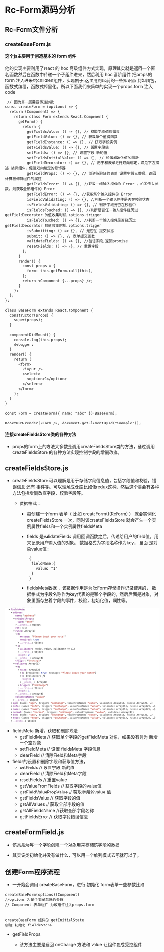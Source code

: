 #  Rc-Form源码分析

## Rc-Form文件分析

### createBaseForm.js

#### 这个js主要用于创造基本的 form 组件

他的实现主要利用了react 的 hoc 高级组件方式实现，原理其实就是返回一个匿名函数然后在函数中传递一个子组件进来，然后利用 hoc 高阶组件  把props的form 注入进来给children组件，实现例子,这里用到以前的一些知识点 比如闭包，函数式编程，函数式柯里化。所以下面我们来简单的实现一个props.form 注入 code

```
 // 因为第一层需要传递参数
const createForm = (options) => {
  return (Component) => {
    return class Form extends React.Component {
      getForm() {
        return {
          getFieldsValue: () => {}, // 获取字段值得函数
          getFieldValue: () => {}, // 获取单个值得函数
          getFieldInstance: () => {}, // 获取字段实例
          setFieldsValue: () => {}, // 设置字段值
          setFields: () => {}, // 设置字段 新的值
          setFieldsInitialValue: () => {}, // 设置初始化值的函数
          getFieldDecorator: () => {}, // 用于和表单进行双向绑定，详见下方描述 装饰组件，促进双向绑定的修饰器
          getFieldProps: () => {}, // 创建待验证的表单 设置字段元数据，返回 计算被修饰组件的属性
          getFieldsError: () => {}, //获取一组输入控件的 Error ，如不传入参数，则获取全部组件的 Error
          getFieldError: () => {}, //获取某个输入控件的 Error
          isFieldValidating: () => {}, //判断一个输入控件是否在校验状态
          isFieldsValidating: () => {}, // 判断字段是否在校验中
          isFieldsTouched: () => {}, //判断是否任一输入控件经历过 getFieldDecorator 的值收集时机 options.trigger
          isFieldTouched: () => {}, //判断一个输入控件是否经历过 getFieldDecorator 的值收集时机 options.trigger
          isSubmitting: () => {}, // 是否在 提交状态
          submit: () => {}, // 表单提交函数
          validateFields: () => {}, //验证字段,返回promise
          resetFields: () => {}, // 重置字段
        };
      }
      render() {
        const props = {
          form: this.getForm.call(this),
        };
        return <Component {...props} />;
      }
    };
  };
};

class BaseForm extends React.Component {
  constructor(props) {
    super(props);
  }

  componentDidMount() {
    console.log(this.props);
    debugger;
  }
  render() {
    return (
      <form>
        <input />
        <select>
          <option>1</option>
        </select>
      </form>
    );
  }
}

const Form = createForm({ name: "abc" })(BaseForm);

ReactDOM.render(<Form />, document.getElementById("example"));
```

#### 连接createFieldsStore类的各种方法

* props的form上的方法大多数是调用createFieldsStore类的方法，通过调用createFieldsStore 的各种方法实现控制字段的增删改查。  

## createFieldsStore.js 

* createFieldsStore 可以理解是用于存储字段信息值，包括字段值和校验，错误信息 还有 事件等。可以理解成仓库比如像redux这种。然后这个类会有各种方法包括增删改查字段，校验字段等。

  * 数据格式：

    * 每创建一个form 表单（ 比如 createForm()(RcForm) ） 就会实例化createFieldsStore 一次，同时该createFieldsStore 就会产生一个实例属性fields和一个实例属性fieldsMeta

    * fields 是validateFields 调用回调函数之后，传递给用户的field值，用来记录用户输入值的对象。  数据格式为字段名称作为key， 里面 是对象value值 :  

      ```
       {
        fieldName:{
          value: "1"
        }
       }
      ```

    * fieldsMeta数据 ，该数据作用是为RcForm存储操作记录使用的， 数据格式为字段名称作为key代表的是哪个字段的，然后后面是对象，对象里面存放着字段的事件，校验，初始化值，属性等。

![fieldsMeta字段信息](./fieldsMeta字段信息.png)

* fieldsMeta 新增，获取和删除方法
  * getFieldMeta  //  获取单个字段的getFieldMeta 对象，如果没有则为 新增 一个空对象
  * setFieldMeta // 设置 fieldsMeta 字段信息  
  * clearField   // 清除Field和Meta字段
* fields的设置和删除字段和获取值方法，
  * setFields // 设置字段 新的值
  * clearField   // 清除Field和Meta字段
  * resetFields // 重置value
  * getValueFromFields // 获取字段的value值 
  * getFieldValuePropValue    // 获取字段的value 值
  * getFieldsValue // 获取字段的值
  * getAllValues // 获取全部字段的值
  * getAllFieldsName //获取全部字段名称
  * getFieldsError // 获取字段错误信息



## createFormField.js

* 该类是为每一个字段创建一个对象用来存储该字段的数据

* 其实该类初始化并没有做什么，可以用一个单列模式去写就可以了。

  

## 创建Form程序流程

* 一开始会调用 createBaseForm，进行 初始化 form表单一些参数比如

```
createBaseForm(options)(Component) 
//options 为整个表单配置的参数
// Component 表单组件 为改组件注入props.form


createBaseForm 组件的 getInitialState 
创建 初始化 fieldsStore 

```

* getFieldProps 

  * 该方法主要是返回 onChange 方法和 value 让组件变成受控组件

  ```
  
  ```

  

































